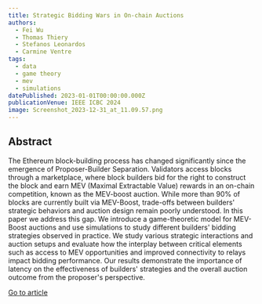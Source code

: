 ```yaml
---
title: Strategic Bidding Wars in On-chain Auctions
authors:
  - Fei Wu
  - Thomas Thiery
  - Stefanos Leonardos
  - Carmine Ventre
tags:
  - data
  - game theory
  - mev
  - simulations
datePublished: 2023-01-01T00:00:00.000Z
publicationVenue: IEEE ICBC 2024
image: Screenshot_2023-12-31_at_11.09.57.png
---
```


## Abstract

The Ethereum block-building process has changed significantly since the emergence of Proposer-Builder Separation. Validators access blocks through a marketplace, where block builders bid for the right to construct the block and earn MEV (Maximal Extractable Value) rewards in an on-chain competition, known as the MEV-boost auction. While more than 90% of blocks are currently built via MEV-Boost, trade-offs between builders' strategic behaviors and auction design remain poorly understood. In this paper we address this gap. We introduce a game-theoretic model for MEV-Boost auctions and use simulations to study different builders' bidding strategies observed in practice. We study various strategic interactions and auction setups and evaluate how the interplay between critical elements such as access to MEV opportunities and improved connectivity to relays impact bidding performance. Our results demonstrate the importance of latency on the effectiveness of builders' strategies and the overall auction outcome from the proposer's perspective.

[Go to article](https://arxiv.org/abs/2312.14510)
